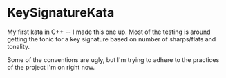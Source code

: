 KeySignatureKata
================

My first kata in C++ -- I made this one up.  Most of the testing is around getting the tonic for a key signature based on number of sharps/flats and tonality.

Some of the conventions are ugly, but I'm trying to adhere to the practices of the project I'm on right now.
